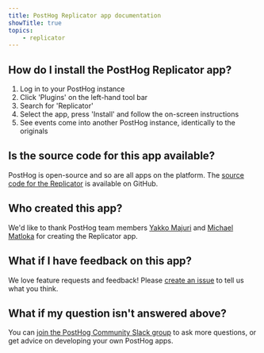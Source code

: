 ```yaml
---
title: PostHog Replicator app documentation
showTitle: true
topics:
    - replicator
---
```


## How do I install the PostHog Replicator app?

1. Log in to your PostHog instance
2. Click 'Plugins' on the left-hand tool bar
3. Search for 'Replicator' 
4. Select the app, press 'Install' and follow the on-screen instructions
5. See events come into another PostHog instance, identically to the originals

## Is the source code for this app available?

PostHog is open-source and so are all apps on the platform. The [source code for the Replicator](https://github.com/posthog/posthog-plugin-replicator) is available on GitHub. 

## Who created this app?

We'd like to thank PostHog team members [Yakko Majuri](https://github.com/yakkomajuri) and [Michael Matloka](https://github.com/Twixes) for creating the Replicator app. 

## What if I have feedback on this app?

We love feature requests and feedback! Please [create an issue](https://github.com/PostHog/posthog/issues/new?assignees=&labels=enhancement%2C+feature&template=feature_request.md) to tell us what you think. 

## What if my question isn't answered above?

You can [join the PostHog Community Slack group](/slack) to ask more questions, or get advice on developing your own PostHog apps.
